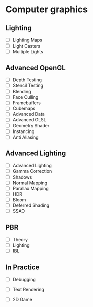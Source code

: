 # Computer graphics

## Lighting

* [ ] Lighting Maps
* [ ] Light Casters
* [ ] Multiple Lights

## Advanced OpenGL

* [ ] Depth Testing
* [ ] Stencil Testing
* [ ] Blending
* [ ] Face Culling
* [ ] Framebuffers
* [ ] Cubemaps
* [ ] Advanced Data
* [ ] Advanced GLSL
* [ ] Geometry Shader
* [ ] Instancing
* [ ] Anti Aliasing

## Advanced Lighting

* [ ] Advanced Lighting
* [ ] Gamma Correction
* [ ] Shadows
* [ ] Normal Mapping
* [ ] Parallax Mapping
* [ ] HDR
* [ ] Bloom
* [ ] Deferred Shading
* [ ] SSAO

## PBR

* [ ] Theory
* [ ] Lighting
* [ ] IBL

## In Practice

* [ ] Debugging
* [ ] Text Rendering
* [ ] 2D Game

